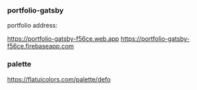 ### portfolio-gatsby

portfolio address:

https://portfolio-gatsby-f56ce.web.app
https://portfolio-gatsby-f56ce.firebaseapp.com


### palette
https://flatuicolors.com/palette/defo
